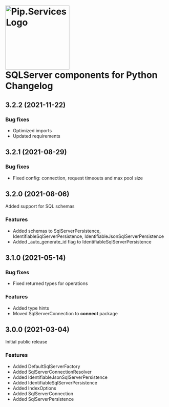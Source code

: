 # <img src="https://uploads-ssl.webflow.com/5ea5d3315186cf5ec60c3ee4/5edf1c94ce4c859f2b188094_logo.svg" alt="Pip.Services Logo" width="200"> <br/> SQLServer components for Python Changelog

## <a name="3.2.2"></a> 3.2.2 (2021-11-22)

### Bug fixes
* Optimized imports
* Updated requirements

## <a name="3.2.1"></a> 3.2.1 (2021-08-29)

### Bug fixes
* Fixed config: connection, request timeouts and max pool size

## <a name="3.2.0"></a> 3.2.0 (2021-08-06)

Added support for SQL schemas

### Features
* Added schemas to SqlServerPersistence, IdentifiableSqlServerPersistence, IdentifiableJsonSqlServerPersistence
* Added _auto_generate_id flag to IdentifiableSqlServerPersistence

## <a name="3.1.0"></a> 3.1.0 (2021-05-14)

### Bug fixes
* Fixed returned types for operations

### Features
* Added type hints
* Moved SqlServerConnection to **connect** package

## <a name="3.0.0"></a> 3.0.0 (2021-03-04)

Initial public release

### Features
* Added DefaultSqlServerFactory
* Added SqlServerConnectionResolver
* Added IdentifiableJsonSqlServerPersistence
* Added IdentifiableSqlServerPersistence
* Added IndexOptions
* Added SqlServerConnection
* Added SqlServerPersistence